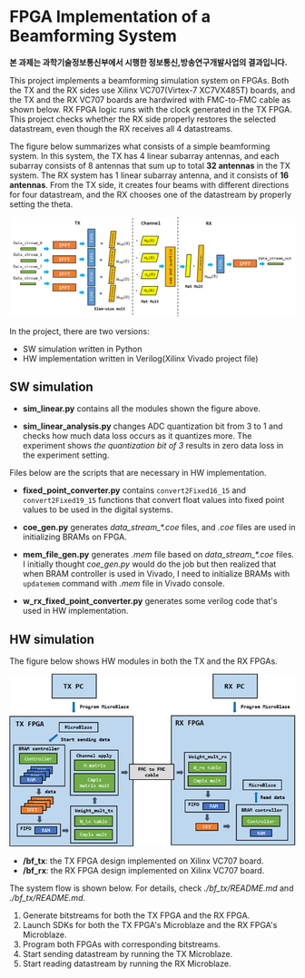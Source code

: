 # FPGA Implementation of a Beamforming System

**본 과제는 과학기술정보통신부에서 시행한 정보통신,방송연구개발사업의 결과입니다.**


This project implements a beamforming simulation system on FPGAs. Both the TX and the RX sides use Xilinx VC707(Virtex-7 XC7VX485T) boards, and the TX and the RX VC707 boards are hardwired with FMC-to-FMC cable as shown below. RX FPGA logic runs with the clock generated in the TX FPGA. This project checks whether the RX side properly restores the selected datastream, even though the RX receives all 4 datastreams.

The figure below summarizes what consists of a simple beamforming system. In this system, the TX has 4 linear subarray antennas, and each subarray consists of 8 antennas that sum up to total **32 antennas** in the TX system. The RX system has 1 linear subarray antenna, and it consists of **16 antennas**. From the TX side, it creates four beams with different directions for four datastream, and the RX chooses one of the datastream by properly setting the theta. 

<p align="center"> <img src="./images/4_1_bf_algo.png"> </p>

In the project, there are two versions:
- SW simulation written in Python
- HW implementation written in Verilog(Xilinx Vivado project file)

## SW simulation
- **sim_linear.py** contains all the modules shown the figure above.

- **sim_linear_analysis.py** changes ADC quantization bit from 3 to 1 and checks how much data loss occurs as it quantizes more. The experiment shows _the quantization bit of 3_ results in zero data loss in the experiment setting.

Files below are the scripts that are necessary in HW implementation.

- **fixed_point_converter.py** contains `convert2Fixed16_15` and `convert2Fixed19_15` functions that convert float values into fixed point values to be used in the digital systems.

- **coe_gen.py** generates _data\_stream\_*.coe_ files, and _.coe_ files are used in initializing BRAMs on FPGA.

- **mem_file_gen.py** generates _.mem_ file based on _data\_stream\_*.coe_ files. I initially thought _coe\_gen.py_ would do the job but then realized that when BRAM controller is used in Vivado, I need to initialize BRAMs with `updatemem` command with _.mem_ file in Vivado console.

- **w_rx_fixed_point_converter.py** generates some verilog code that's used in HW implementation.

## HW simulation
The figure below shows HW modules in both the TX and the RX FPGAs.

<p align="center"> <img src="./images/4_1_bf_hw.png"> </p>

- **/bf\_tx**: the TX FPGA design implemented on Xilinx VC707 board.
- **/bf\_rx**: the RX FPGA design implemented on Xilinx VC707 board.

The system flow is shown below. For details, check _./bf_tx/README.md_ and _./bf_tx/README.md_.

1. Generate bitstreams for both the TX FPGA and the RX FPGA.
2. Launch SDKs for both the TX FPGA's Microblaze and the RX FPGA's Microblaze.
3. Program both FPGAs with corresponding bitstreams.
4. Start sending datastream by running the TX Microblaze.
5. Start reading datastream by running the RX Microblaze.
